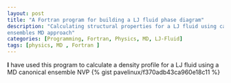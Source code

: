 ```yaml
---
layout: post
title: "A Fortran program for building a LJ fluid phase diagram"
description: "Calculating structural properties for a LJ fluid using canonical
ensembles MD approach"
categories: [Programming, Fortran, Physics, MD, LJ-Fluid]
tags: [physics, MD , Fortran ]
---
```

**I** have used this program to calculate a density profile for a LJ fluid
using a MD canonical ensemble NVP
{% gist pavelinux/f370adb43ca960e18c11 %}

